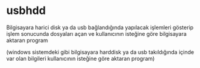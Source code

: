 # usbhdd
Bilgisayara harici disk ya da usb bağlandığında yapılacak işlemleri gösterip işlem sonucunda dosyaları açan ve kullanıcının isteğine göre bilgisayara aktaran program 

(windows sistemdeki gibi bilgisayara harddisk ya da usb takıldığında içinde var olan bilgileri kullanıcının isteğine göre aktaran program)

